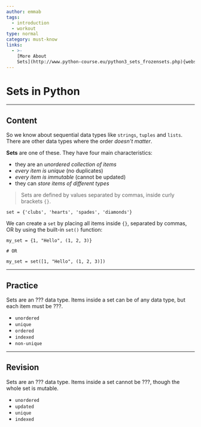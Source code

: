 ```yaml
---
author: emmab
tags:
  - introduction
  - workout
type: normal
category: must-know
links:
  - >-
    [More About
    Sets](http://www.python-course.eu/python3_sets_frozensets.php){website}
---
```


# Sets in Python


---

## Content

So we know about sequential data types like `strings`, `tuples` and `lists`. There are other data types where the order *doesn't matter*.

**Sets** are one of these. They have four main characteristics:

- they are an *unordered collection of items*
- *every item is unique* (no duplicates)
- *every item is immutable* (cannot be updated)
- they can *store items of different types*

> Sets are defined by values separated by commas, inside curly brackets `{}`.

```plain-text
set = {'clubs', 'hearts', 'spades', 'diamonds'}
```

We can create a `set` by placing all items inside `{}`, separated by commas, OR by using the built-in `set()` function:

```plain-text
my_set = {1, "Hello", (1, 2, 3)}

# OR

my_set = set([1, "Hello", (1, 2, 3)])
```


---

## Practice

Sets are an ??? data type. Items inside a set can be of any data type, but each item must be ???.

- `unordered`
- `unique`
- `ordered`
- `indexed`
- `non-unique`


---

## Revision

Sets are an ??? data type. Items inside a set cannot be ???, though the whole set is mutable.

- `unordered`
- `updated`
- `unique`
- `indexed`
 
